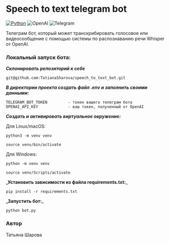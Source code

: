 # **Speech to text telegram bot**

[![Python](https://img.shields.io/badge/-Python-464646?style=flat-square&logo=Python)](https://www.python.org/)
![OpenAI](https://a11ybadges.com/badge?logo=openai)
![Telegram](https://img.shields.io/badge/Telegram-2CA5E0?style=for-the-badge&logo=telegram&logoColor=white)

Телеграм бот, который может транскрибировать голосовое или видеосообщение c помощью системы по распознаванию речи Whisper от OpenAI.

### Локальный запуск бота:

**_Склонировать репозиторий к себе_**
```
git@github.com:TatianaSharova/speech_to_text_bot.git
```
**_В директории проекта создать файл .env и заполнить своими данными:_**
```
TELEGRAM_BOT_TOKEN         - токен вашего телеграм бота
OPENAI_API_KEY             - ваш токен, полученный от OpenAI
```
**_Создать и активировать виртуальное окружение:_**

Для Linux/macOS:
```
python3 -m venv venv
```
```
source venv/bin/activate
```
Для Windows:
```
python -m venv venv
```
```
source venv/Scripts/activate
```
**_Установить зависимости из файла requirements.txt:**_
```
pip install -r requirements.txt
```
**_Запустить бот:**_
```
python bot.py
```

### Автор
Татьяна Шарова